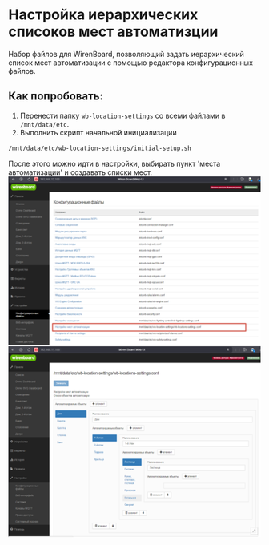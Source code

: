 # Настройка иерархических списоков мест автоматизции
Набор файлов для WirenBoard, позволяющий задать иерархический список мест автоматизации с помощью редактора конфигурационных файлов.
## Как попробовать:
1. Перенести папку ```wb-location-settings``` со всеми файлами в ```/mnt/data/etc```.
2. Выполнить скрипт начальной инициализации
```bash
/mnt/data/etc/wb-location-settings/initial-setup.sh
```

   
После этого можно идти в настройки, выбирать пункт 'места автоматизации' и создавать списки мест.
![изображение](./doc/AllSettings.png)
![изображение](./doc/LocationSettings.png)
